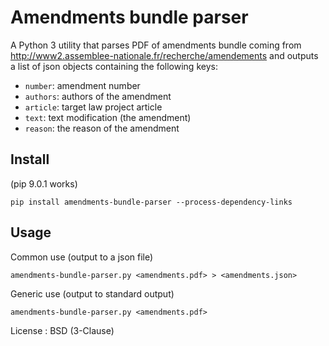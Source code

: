# Amendments bundle parser

A Python 3 utility that parses PDF of amendments bundle coming from http://www2.assemblee-nationale.fr/recherche/amendements and outputs a list of json objects containing the following keys:

- `number`: amendment number
- `authors`: authors of the amendment
- `article`: target law project article
- `text`: text modification (the amendment)
- `reason`: the reason of the amendment

## Install

(pip 9.0.1 works)

```
pip install amendments-bundle-parser --process-dependency-links
```

## Usage

Common use (output to a json file)

```
amendments-bundle-parser.py <amendments.pdf> > <amendments.json>
```


Generic use (output to standard output)

```
amendments-bundle-parser.py <amendments.pdf>
```

License : BSD (3-Clause)